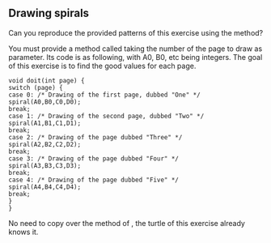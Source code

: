 ## Drawing spirals ##
Can you reproduce the provided patterns of this exercise using the method?

You must provide a method called taking the number of
the page to draw as parameter. Its code is as following, with A0, B0, etc
being integers. The goal of this exercise is to find the good values for
each page.

    void doit(int page) {
    switch (page) {
    case 0: /* Drawing of the first page, dubbed "One" */
    spiral(A0,B0,C0,D0);
    break;
    case 1: /* Drawing of the second page, dubbed "Two" */
    spiral(A1,B1,C1,D1);
    break;
    case 2: /* Drawing of the page dubbed "Three" */
    spiral(A2,B2,C2,D2);
    break;
    case 3: /* Drawing of the page dubbed "Four" */
    spiral(A3,B3,C3,D3);
    break;
    case 4: /* Drawing of the page dubbed "Five" */
    spiral(A4,B4,C4,D4);
    break;
    }
    }

No need to copy over the method of , the turtle of this
exercise already knows it.

